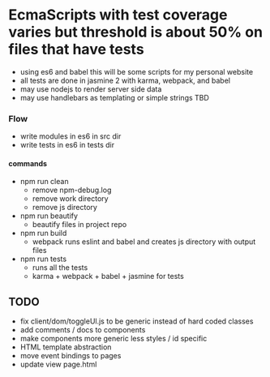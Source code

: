 # EcmaScripts with test coverage varies but threshold is about 50% on files that have tests

* using es6 and babel this will be some scripts for my personal website
* all tests are done in jasmine 2 with karma, webpack, and babel 
* may use nodejs to render server side data
* may use handlebars as templating or simple strings TBD

### Flow
* write modules in es6 in src dir
* write tests in es6 in tests dir

#### commands
* npm run clean 
  * remove npm-debug.log
  * remove work directory 
  * remove js directory 
* npm run beautify
  * beautify files in project repo
* npm run build
  * webpack runs eslint and babel and creates js directory with output files 
* npm run tests
  * runs all the tests
  * karma + webpack + babel + jasmine for tests

## TODO
* fix client/dom/toggleUl.js to be generic instead of hard coded classes
* add comments / docs to components
* make components more generic less styles / id specific
* HTML template abstraction 
* move event bindings to pages
* update view page.html 
